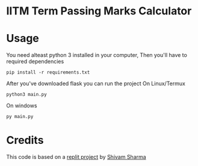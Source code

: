 # IITM Term Passing Marks Calculator
# Usage
You need alteast python 3 installed in your computer, Then you'll have to required dependencies
```
pip install -r requirements.txt
```

After you've downloaded flask you can run the project
On Linux/Termux
```
python3 main.py
```
On windows
```
py main.py
```
# Credits
This code is based on a [replit project](https://replit.com/@theshivam7/Python-IITM-Calculator?s=app) by [Shivam Sharma](http://github.com/theshivam7)
